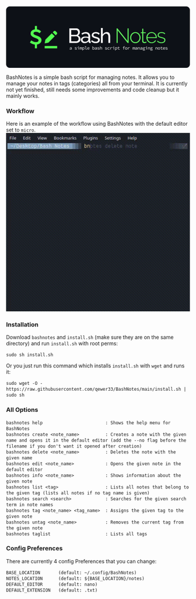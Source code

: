 ![banner](https://raw.githubusercontent.com/qewer33/BashNotes/main/assets/banner.png)

BashNotes is a simple bash script for managing notes. It allows you to manage your notes in tags (categories) all from your terminal. It is currently not yet finished, still needs some improvements and code cleanup but it mainly works.

### Workflow
Here is an example of the workflow using BashNotes with the default editor set to `micro`.
![workflow](https://raw.githubusercontent.com/qewer33/BashNotes/main/assets/demovid.gif)

### Installation
Download `bashnotes` and `install.sh` (make sure they are on the same directory) and run `install.sh` with root perms:
```
sudo sh install.sh
```
Or you just run this command which installs `install.sh` with `wget` and runs it:
```
sudo wget -O - https://raw.githubusercontent.com/qewer33/BashNotes/main/install.sh | sudo sh
```

### All Options
```
bashnotes help                        : Shows the help menu for BashNotes
bashnotes create <note_name>          : Creates a note with the given name and opens it in the default editor (add the --no flag before the filename if you don't want it opened after creation)
bashnotes delete <note_name>          : Deletes the note with the given name
bashnotes edit <note_name>            : Opens the given note in the default editor
bashnotes info <note_name>            : Shows information about the given note
bashnotes list <tag>                  : Lists all notes that belong to the given tag (lists all notes if no tag name is given)
bashnotes search <search>             : Searches for the given search term in note names
bashnotes tag <note_name> <tag_name>  : Assigns the given tag to the given note
bashnotes untag <note_name>           : Removes the current tag from the given note
bashnotes taglist                     : Lists all tags
```

### Config Preferences
There are currently 4 config Preferences that you can change:
```
BASE_LOCATION       (default: ~/.config/BashNotes)
NOTES_LOCATION      (default: ${BASE_LOCATION}/notes)
DEFAULT_EDITOR      (default: nano)
DEFAULT_EXTENSION   (default: .txt)
```
